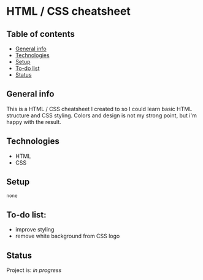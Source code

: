# HTML / CSS cheatsheet

## Table of contents
* [General info](#general-info)
* [Technologies](#technologies)
* [Setup](#setup)
* [To-do list](#to-do-list)
* [Status](#status)
 
## General info
 
This is a HTML / CSS cheatsheet I created to so I could learn basic HTML structure and CSS styling. Colors and design is not my strong point, but i'm happy with the result. 
 
## Technologies
* HTML
* CSS
 
## Setup
```
none
```
## To-do list:
* improve styling
* remove white background from CSS logo
 
## Status
Project is: _in progress_